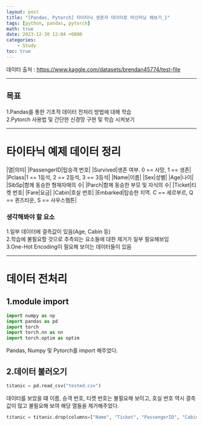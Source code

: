 ```yaml
---
layout: post
title: "[Pandas, Pytorch] 타이타닉 생존자 데이터로 머신러닝 해보기_1"
tags: [python, pandas, pytorch]
math: true
date: 2023-12-30 12:04 +0800
categories:
    - Study
toc: true
---
```

데이터 출처 : https://www.kaggle.com/datasets/brendan45774/test-file
* * *
## 목표
1.Pandas를 통한 기초적 데이터 전처리 방법에 대해 학습   
2.Pytorch 사용법 및 간단한 신경망 구현 및 학습 시켜보기   
* * *
# 타이타닉 예제 데이터 정리
|열|의미|
|PassengerID|탑승객 번호|
|Survived|생존 여부. 0 == 사망, 1 == 생존|
|Pclass|1 == 1등석, 2 == 2등석, 3 == 3등석|
|Name|이름|
|Sex|성별|
|Age|나이|
|SibSp|함께 동승한 형재자매의 수|
|Parch|함께 동승한 부모 및 자식의 수|
|Ticket|티켓 번호|
|Fare|요금|
|Cabin|호실 번호|
|Embarked|탑승한 지역. C == 셰르부르, Q == 퀸즈타운, S == 사우스햄튼|
### 생각해봐야 할 요소
1.일부 데이터에 결측값이 있음(Age, Cabin 등)   
2.학습에 불필요할 것으로 추측되는 요소들에 대한 제거가 일부 필요해보임   
3.One-Hot Encoding이 필요해 보이는 데이터들이 있음   
* * *
# 데이터 전처리
## 1.module import
```python
import numpy as np
import pandas as pd
import torch
import torch.nn as nn
import torch.optim as optim
```
Pandas, Numpy 및 Pytorch를 import 해주었다.   
## 2.데이터 불러오기
```python
titanic = pd.read_csv("tested.csv")
```
데이터를 보았을 떄 이름, 승객 번호, 티켓 번호는 불필요해 보이고, 호실 번호 역시 결측값이 많고 불필요해 보여 해당 열들을 제거해주었다.
```python
titanic = titanic.drop(columns=["Name", "Ticket", "PassengerID", "Cabin"])
```
